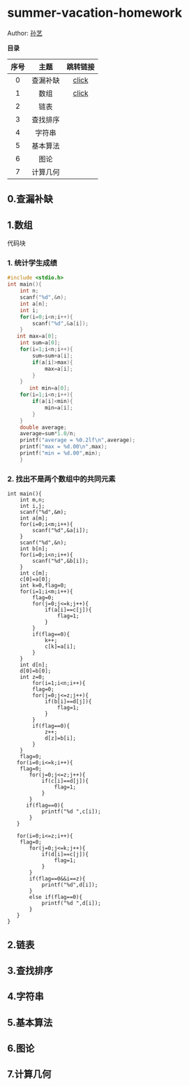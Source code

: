 # summer-vacation-homework
Author: [孙艺](https://github.com/sun2002123)

**目录**

| 序号 |   主题   |      跳转链接       |
| :--: | :------: | :-----------------: |
|  0   | 查漏补缺 | [click](#1经典算法) |
|  1    |    数组      | [click](#2经典算法) |
|  2    |    链表      |                     |
|  3    |    查找排序      |                     |
|  4     |   字符串       |                     |
|  5    |   基本算法       |                     |
|  6    |    图论      |                     |
|  7    |    计算几何      |                     |





## 0.查漏补缺
## 1.数组
代码块
### 1. 统计学生成绩
```c
#include <stdio.h>
int main(){
    int n;
    scanf("%d",&n);
    int a[n];
    int i;
    for(i=0;i<n;i++){
        scanf("%d",&a[i]);
    }
   int max=a[0];
    int sum=a[0];
    for(i=1;i<n;i++){
        sum=sum+a[i];
        if(a[i]>max){
            max=a[i];
        }
    }
       int min=a[0];
    for(i=1;i<n;i++){
        if(a[i]<min){
            min=a[i];
        }
    }
    double average;
    average=sum*1.0/n;
    printf("average = %0.2lf\n",average);
    printf("max = %d.00\n",max);
    printf("min = %d.00",min);
    }
 ```  
### 2. 找出不是两个数组中的共同元素
```c#include <stdio.h>
int main(){
    int m,n;
    int i,j;
    scanf("%d",&m);
    int a[m];
    for(i=0;i<m;i++){
        scanf("%d",&a[i]);
    }
    scanf("%d",&n);
    int b[n];
    for(i=0;i<n;i++){
        scanf("%d",&b[i]);
    }
    int c[m];
    c[0]=a[0];
    int k=0,flag=0;
    for(i=1;i<m;i++){
        flag=0;
        for(j=0;j<=k;j++){
            if(a[i]==c[j]){
                flag=1;
            }
        }
        if(flag==0){
            k++;
            c[k]=a[i];
        }
    }
    int d[n];
    d[0]=b[0];
    int z=0;
        for(i=1;i<n;i++){
        flag=0;
        for(j=0;j<=z;j++){
            if(b[i]==d[j]){
                flag=1;
            }
        }
        if(flag==0){
            z++;
            d[z]=b[i];
        }
    }
    flag=0;
   for(i=0;i<=k;i++){
   	flag=0;
       for(j=0;j<=z;j++){
           if(c[i]==d[j]){
               flag=1;
           }
       }
      if(flag==0){
           printf("%d ",c[i]);
       }
   }
    
   for(i=0;i<=z;i++){
   	flag=0;
       for(j=0;j<=k;j++){
           if(d[i]==c[j]){
               flag=1;
           }
       }
       if(flag==0&&i==z){
           printf("%d",d[i]);
       }
       else if(flag==0){
           printf("%d ",d[i]);
       }
   }
}
```
## 2.链表
## 3.查找排序
## 4.字符串
## 5.基本算法
## 6.图论
## 7.计算几何


